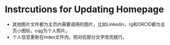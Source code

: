 # Instrcutions for Updating Homepage
+ 其他图片文件都为主页内需要调用的图片，比如Linkedin，rg和ORCID都为主页小图标，cqg为个人照片。
+ 个人信息更新在index文件内。把对应部分文字改完就行。
